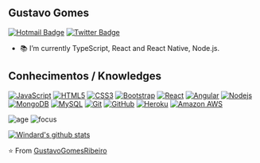 ## Gustavo Gomes
[![Hotmail Badge](https://img.shields.io/badge/-Hotmail-0078D4?style=flat-square&logo=microsoft-outlook&logoColor=white&link=mailto:gustavo_roox@hotmail.com)](mailto:gustavo_roox@hotmail.com)
[![Twitter Badge](https://img.shields.io/badge/-Twitter-1da1f2?style=flat-square&labelColor=1da1f2&logo=twitter&logoColor=white&link=https://twitter.com/_Guhsje)](https://twitter.com/_Guhsje)


<!--Hi, I'm Gustavo Gomes, a Electronics student passionated about development and entrepreneurship.-->

- :books: I’m currently TypeScript, React and React Native, Node.js.
<!--
- :computer: Techs:   <img height="20" src="https://raw.githubusercontent.com/github/explore/80688e429a7d4ef2fca1e82350fe8e3517d3494d/topics/react/react.png">  <img height="20" src="https://raw.githubusercontent.com/github/explore/80688e429a7d4ef2fca1e82350fe8e3517d3494d/topics/javascript/javascript.png"><img height="20" src="https://raw.githubusercontent.com/github/explore/80688e429a7d4ef2fca1e82350fe8e3517d3494d/topics/nodejs/nodejs.png"><img height="20" src="https://raw.githubusercontent.com/github/explore/80688e429a7d4ef2fca1e82350fe8e3517d3494d/topics/arduino/arduino.png">
- :pushpin: Interests: UX, UI Design, Video Editing, Motion Graphics.-->

## Conhecimentos / Knowledges

[![JavaScript](https://img.shields.io/badge/-JavaScript-black?style=flat-square&logo=javascript&link=https://github.com/GustavoGomesRibeiro/)](https://github.com/GustavoGomesRibeiro/)
[![HTML5](https://img.shields.io/badge/-HTML5-E34F26?style=flat-square&logo=html5&logoColor=white&link=https://github.com/GustavoGomesRibeiro/)](https://github.com/GustavoGomesRibeiro/)
[![CSS3](https://img.shields.io/badge/-CSS3-1572B6?style=flat-square&logo=css3&link=https://github.com/GustavoGomesRibeiro/)](https://github.com/GustavoGomesRibeiro/)
[![Bootstrap](https://img.shields.io/badge/-Bootstrap-563D7C?style=flat-square&logo=bootstrap&link=https://github.com/GustavoGomesRibeiro/)](https://github.com/GustavoGomesRibeiro/)
[![React](https://img.shields.io/badge/-React-black?style=flat-square&logo=react&link=https://github.com/GustavoGomesRibeiro/)](https://github.com/GustavoGomesRibeiro/)
[![Angular](https://img.shields.io/badge/-Angular-DD0031?style=flat-square&logo=angular&link=https://github.com/GustavoGomesRibeiro/)](https://github.com/GustavoGomesRibeiro/)
[![Nodejs](https://img.shields.io/badge/-Nodejs-black?style=flat-square&logo=Node.js&link=https://github.com/GustavoGomesRibeiro/)](https://github.com/GustavoGomesRibeiro/)
[![MongoDB](https://img.shields.io/badge/-MongoDB-black?style=flat-square&logo=mongodb&link=https://github.com/GustavoGomesRibeiro/)](https://github.com/GustavoGomesRibeiro/)
[![MySQL](https://img.shields.io/badge/-MySQL-black?style=flat-square&logo=mysql&logoColor=white&link=https://github.com/GustavoGomesRibeiro/)](https://github.com/GustavoGomesRibeiro/)
[![Git](https://img.shields.io/badge/-Git-black?style=flat-square&logo=git&link=https://github.com/GustavoGomesRibeiro/)](https://github.com/GustavoGomesRibeiro/)
[![GitHub](https://img.shields.io/badge/-GitHub-181717?style=flat-square&logo=github&link=https://github.com/GustavoGomesRibeiro/)](https://github.com/GustavoGomesRibeiro/)
[![Heroku](https://img.shields.io/badge/-Heroku-430098?style=flat-square&logo=heroku&link=https://github.com/GustavoGomesRibeiro/)](https://github.com/GustavoGomesRibeiro/)
[![Amazon AWS](https://img.shields.io/badge/Amazon%20AWS-232F3E?style=flat-square&logo=amazon-aws&link=https://github.com/GustavoGomesRibeiro/)](https://github.com/GustavoGomesRibeiro/)


![age](https://img.shields.io/badge/age-22-blue)
![focus](https://img.shields.io/badge/focus-frontend-brightgreen)

[![Windard's github stats](https://github-readme-stats.vercel.app/api?username=windard&show_icons=true)](https://github.com/GustavoGomesRibeiro)

⭐️ From [GustavoGomesRibeiro](https://github.com/GustavoGomesRibeiro)

